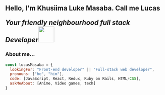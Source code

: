 
<h2> Hello, I'm Khusiima Luke Masaba. Call me Lucas
<p><em>Your friendly neighbourhood full stack Developer</em><img src="https://media.giphy.com/media/XGma2iRIHTKkwqRkFl/giphy.gif" width="50"></p>



###  About me...  

```javascript
const lucasMasaba = {
  lookingFor: "Front-end developer" || "Full-stack web developer",
  pronouns: ["he", "him"],
  code: [JavaScript, React, Redux, Ruby on Rails, HTML/CSS],
  askMeAbout: [Anime, Video games, tech]
}
```


<!--
**Lucas-Masaba/Lucas-Masaba** is a ✨ _special_ ✨ repository because its `README.md` (this file) appears on your GitHub profile.

Here are some ideas to get you started:

- 🔭 I’m currently working on ...
- 🌱 I’m currently learning ...
- 👯 I’m looking to collaborate on ...
- 🤔 I’m looking for help with ...
- 💬 Ask me about ...
- 📫 How to reach me: ...
- 😄 Pronouns: ...
- ⚡ Fun fact: ...
-->
